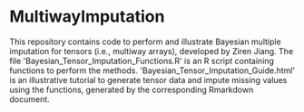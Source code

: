 # MultiwayImputation
This repository contains code to perform and illustrate Bayesian multiple imputation for tensors (i.e., multiway arrays), developed by Ziren Jiang.  The file 'Bayesian_Tensor_Imputation_Functions.R' is an R script containing functions to perform the methods.  'Bayesian_Tensor_Imputation_Guide.html' is an illustrative tutorial to generate tensor data and impute missing values using the functions, generated by the corresponding Rmarkdown document.       
